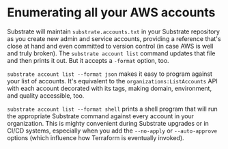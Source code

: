 # Enumerating all your AWS accounts

Substrate will maintain `substrate.accounts.txt` in your Substrate repository as you create new admin and service accounts, providing a reference that's close at hand and even committed to version control (in case AWS is well and truly broken). The `substrate account list` command updates that file and then prints it out. But it accepts a `-format` option, too.

`substrate account list --format json` makes it easy to program against your list of accounts. It's equivalent to the `organizations:ListAccounts` API with each account decorated with its tags, making domain, environment, and quality accessible, too.

`substrate account list --format shell` prints a shell program that will run the appropriate Substrate command against every account in your organization. This is mighty convenient during Substrate upgrades or in CI/CD systems, especially when you add the `--no-apply` or `--auto-approve` options (which influence how Terraform is eventually invoked).
